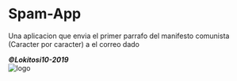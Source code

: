 # Spam-App
Una aplicacion que envia el primer parrafo del manifesto comunista (Caracter por caracter) a el correo dado

***©Lokitosi10-2019***</br>
<img src="https://pbs.twimg.com/profile_images/1301791062340431873/QTc959wG_400x400.jpg" alt="logo"/>
